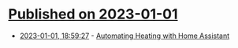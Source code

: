 # [Published on 2023-01-01](index.md)

* [2023-01-01, 18:59:27](https://news.ycombinator.com/item?id=34209480) - [Automating Heating with Home Assistant](https://seanblanchfield.com/2022/02/automating-heating-with-home-assistant)

